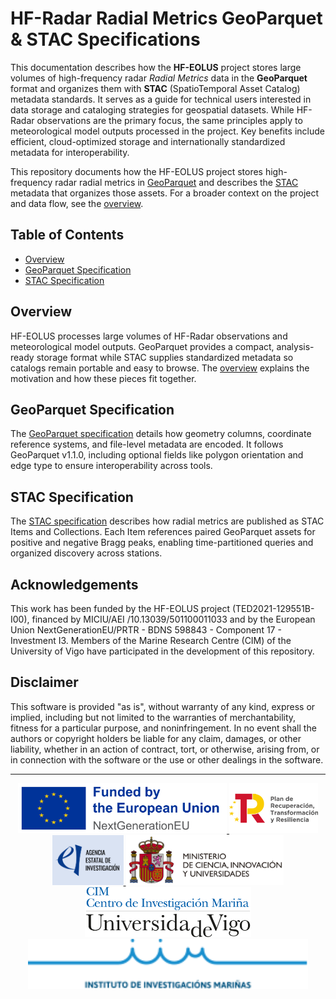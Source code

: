 # HF-Radar Radial Metrics GeoParquet & STAC Specifications

This documentation describes how the **HF-EOLUS** project stores large volumes of high-frequency radar *Radial Metrics* data in the **GeoParquet** format and organizes them with **STAC** (SpatioTemporal Asset Catalog) metadata standards. It serves as a guide for technical users interested in data storage and cataloging strategies for geospatial datasets. While HF-Radar observations are the primary focus, the same principles apply to meteorological model outputs processed in the project. Key benefits include efficient, cloud-optimized storage and internationally standardized metadata for interoperability.

This repository documents how the HF-EOLUS project stores high-frequency radar radial metrics in [GeoParquet](geoparquet_specs.md) and describes the [STAC](stac_specs.md) metadata that organizes those assets. For a broader context on the project and data flow, see the [overview](overview.md).

## Table of Contents
- [Overview](#overview)
- [GeoParquet Specification](#geoparquet-specification)
- [STAC Specification](#stac-specification)

## Overview
HF-EOLUS processes large volumes of HF-Radar observations and meteorological model outputs. GeoParquet provides a compact, analysis-ready storage format while STAC supplies standardized metadata so catalogs remain portable and easy to browse. The [overview](overview.md) explains the motivation and how these pieces fit together.

## GeoParquet Specification
The [GeoParquet specification](geoparquet_specs.md) details how geometry columns, coordinate reference systems, and file-level metadata are encoded. It follows GeoParquet v1.1.0, including optional fields like polygon orientation and edge type to ensure interoperability across tools.

## STAC Specification
The [STAC specification](stac_specs.md) describes how radial metrics are published as STAC Items and Collections. Each Item references paired GeoParquet assets for positive and negative Bragg peaks, enabling time-partitioned queries and organized discovery across stations.
## Acknowledgements

This work has been funded by the HF-EOLUS project (TED2021-129551B-I00), financed by MICIU/AEI /10.13039/501100011033 and by the European Union NextGenerationEU/PRTR - BDNS 598843 - Component 17 - Investment I3. Members of the Marine Research Centre (CIM) of the University of Vigo have participated in the development of this repository.

## Disclaimer
This software is provided "as is", without warranty of any kind, express or implied, including but not limited to the warranties of merchantability, fitness for a particular purpose, and noninfringement. In no event shall the authors or copyright holders be liable for any claim, damages, or other liability, whether in an action of contract, tort, or otherwise, arising from, or in connection with the software or the use or other dealings in the software.

---
<p align="center">
  <a href="https://next-generation-eu.europa.eu/">
    <img src="logos/EN_Funded_by_the_European_Union_RGB_POS.png" alt="Funded by the European Union" height="80"/>
  </a>
  <a href="https://planderecuperacion.gob.es/">
    <img src="logos/LOGO%20COLOR.png" alt="Logo Color" height="80"/>
  </a>
  <a href="https://www.aei.gob.es/">
    <img src="logos/logo_aei.png" alt="AEI Logo" height="80"/>
  </a>
  <a href="https://www.ciencia.gob.es/">
    <img src="logos/MCIU_header.svg" alt="MCIU Header" height="80"/>
  </a>
  <a href="https://cim.uvigo.gal">
    <img src="logos/Logotipo_CIM_original.png" alt="CIM logo" height="80"/>
  </a>
  <a href="https://www.iim.csic.es/">
    <img src="logos/IIM.svg" alt="IIM logo" height="80"/>
  </a>
</p>
